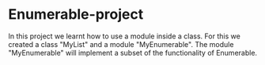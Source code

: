 # Enumerable-project
In this project we learnt how to use a module inside a class. For this we created a class "MyList" and a module "MyEnumerable". The module "MyEnumerable" will implement a subset of the functionality of Enumerable.
